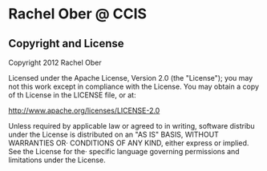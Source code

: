 # Rachel Ober @ CCIS

## Copyright and License

Copyright 2012 Rachel Ober

Licensed under the Apache License, Version 2.0 (the "License"); you may not
this work except in compliance with the License. You may obtain a copy of th
License in the LICENSE file, or at:

http://www.apache.org/licenses/LICENSE-2.0

Unless required by applicable law or agreed to in writing, software distribu
under the License is distributed on an "AS IS" BASIS, WITHOUT WARRANTIES OR·
CONDITIONS OF ANY KIND, either express or implied. See the License for the·
specific language governing permissions and limitations under the License.

